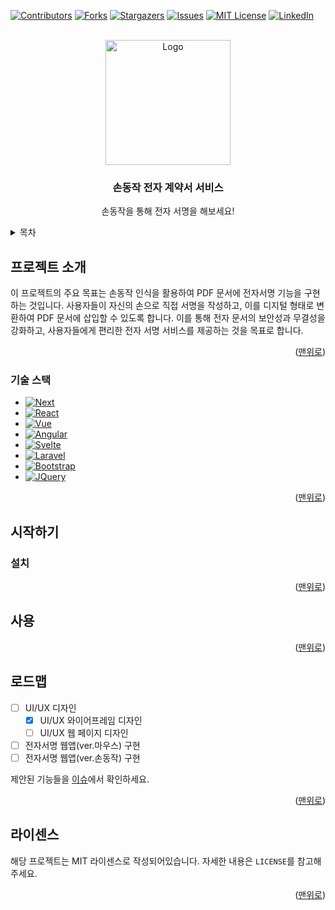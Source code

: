 
<!-- Improved compatibility of 맨위로 link: See: https://github.com/SignaHand/SignaHand/pull/73 -->

<a name="맨위로"></a>

<!--
*** Thanks for checking out the Best-README-Template. If you have a suggestion
*** that would make this better, please fork the repo and create a pull request
*** or simply open an issue with the tag "enhancement".
*** Don't forget to give the project a star!
*** Thanks again! Now go create something AMAZING! :D
-->

<!-- PROJECT SHIELDS -->
<!--
*** I'm using markdown "reference style" links for readability.
*** Reference links are enclosed in brackets [ ] instead of parentheses ( ).
*** See the bottom of this document for the declaration of the reference variables
*** for contributors-url, forks-url, etc. This is an optional, concise syntax you may use.
*** https://www.markdownguide.org/basic-syntax/#reference-style-links
-->

[![Contributors][contributors-shield]][contributors-url]
[![Forks][forks-shield]][forks-url]
[![Stargazers][stars-shield]][stars-url]
[![Issues][issues-shield]][issues-url]
[![MIT License][license-shield]][license-url]
[![LinkedIn][linkedin-shield]][linkedin-url]

<!-- PROJECT LOGO -->
<br />
<div align="center">
  <a href="https://github.com/SignaHand/SignaHand">
    <img src="https://github.com/SignaHand/SignaHand/assets/16192720/f315ec07-e15f-4cf8-8688-b441dabcb06b" alt="Logo" width="200" height="200">
  </a>

  <h3 align="center">손동작 전자 계약서 서비스</h3>

  <p align="center">
    손동작을 통해 전자 서명을 해보세요!
  </p>
</div>

<!-- TABLE OF CONTENTS -->
<details>
  <summary>목차</summary>
  <ol>
    <li>
      <a href="#프로젝트-소개">프로젝트 소개</a>
      <ul>
        <li><a href="#기술-스택">기술 스택</a></li>
      </ul>
    </li>
    <li>
      <a href="#시작하기">시작하기</a>
      <ul>
        <li><a href="#설치">설치</a></li>
      </ul>
    </li>
    <li><a href="#사용">사용</a></li>
    <li><a href="#로드맵">로드맵</a></li>
    <li><a href="#라이센스">라이센스</a></li>
  </ol>
</details>

<!-- ABOUT THE PROJECT -->

## 프로젝트 소개

이 프로젝트의 주요 목표는 손동작 인식을 활용하여 PDF 문서에 전자서명 기능을 구현하는 것입니다. 사용자들이 자신의 손으로 직접 서명을 작성하고, 이를 디지털 형태로 변환하여 PDF 문서에 삽입할 수 있도록 합니다. 이를 통해 전자 문서의 보안성과 무결성을 강화하고, 사용자들에게 편리한 전자 서명 서비스를 제공하는 것을 목표로 합니다.

<p align="right">(<a href="#맨위로">맨위로</a>)</p>

### 기술 스택

- [![Next][Next.js]][Next-url]
- [![React][React.js]][React-url]
- [![Vue][Vue.js]][Vue-url]
- [![Angular][Angular.io]][Angular-url]
- [![Svelte][Svelte.dev]][Svelte-url]
- [![Laravel][Laravel.com]][Laravel-url]
- [![Bootstrap][Bootstrap.com]][Bootstrap-url]
- [![JQuery][JQuery.com]][JQuery-url]

<p align="right">(<a href="#맨위로">맨위로</a>)</p>

<!-- GETTING STARTED -->

## 시작하기

### 설치

<p align="right">(<a href="#맨위로">맨위로</a>)</p>

<!-- USAGE EXAMPLES -->

## 사용

<p align="right">(<a href="#맨위로">맨위로</a>)</p>

<!-- ROADMAP -->

## 로드맵

- [ ] UI/UX 디자인
  - [x] UI/UX 와이어프레임 디자인
  - [ ] UI/UX 웹 페이지 디자인
- [ ] 전자서명 웹앱(ver.마우스) 구현
- [ ] 전자서명 웹앱(ver.손동작) 구현

제안된 기능들을 [이슈](https://github.com/SignaHand/SignaHand/issues)에서 확인하세요.

<p align="right">(<a href="#맨위로">맨위로</a>)</p>

<!-- LICENSE -->

## 라이센스

해당 프로젝트는 MIT 라이센스로 작성되어있습니다. 자세한 내용은 `LICENSE`를 참고해주세요.

<p align="right">(<a href="#맨위로">맨위로</a>)</p>

<!-- ACKNOWLEDGMENTS

## Acknowledgments

Use this space to list resources you find helpful and would like to give credit to. I've included a few of my favorites to kick things off!

- [Choose an Open Source License](https://choosealicense.com)
- [GitHub Emoji Cheat Sheet](https://www.webpagefx.com/tools/emoji-cheat-sheet)
- [Malven's Flexbox Cheatsheet](https://flexbox.malven.co/)
- [Malven's Grid Cheatsheet](https://grid.malven.co/)
- [Img Shields](https://shields.io)
- [GitHub Pages](https://pages.github.com)
- [Font Awesome](https://fontawesome.com)
- [React Icons](https://react-icons.github.io/react-icons/search)

<p align="right">(<a href="#맨위로">맨위로</a>)</p>
-->

<!-- MARKDOWN LINKS & IMAGES -->
<!-- https://www.markdownguide.org/basic-syntax/#reference-style-links -->

[contributors-shield]: https://img.shields.io/github/contributors/SignaHand/SignaHand.svg?style=for-the-badge
[contributors-url]: https://github.com/SignaHand/SignaHand/graphs/contributors
[forks-shield]: https://img.shields.io/github/forks/SignaHand/SignaHand.svg?style=for-the-badge
[forks-url]: https://github.com/SignaHand/SignaHand/network/members
[stars-shield]: https://img.shields.io/github/stars/SignaHand/SignaHand.svg?style=for-the-badge
[stars-url]: https://github.com/SignaHand/SignaHand/stargazers
[issues-shield]: https://img.shields.io/github/issues/SignaHand/SignaHand.svg?style=for-the-badge
[issues-url]: https://github.com/SignaHand/SignaHand/issues
[license-shield]: https://img.shields.io/github/license/SignaHand/SignaHand.svg?style=for-the-badge
[license-url]: https://github.com/SignaHand/SignaHand/blob/master/LICENSE.txt
[linkedin-shield]: https://img.shields.io/badge/-LinkedIn-black.svg?style=for-the-badge&logo=linkedin&colorB=555
[linkedin-url]: https://linkedin.com/in/othneildrew
[product-screenshot]: images/screenshot.png
[Next.js]: https://img.shields.io/badge/next.js-000000?style=for-the-badge&logo=nextdotjs&logoColor=white
[Next-url]: https://nextjs.org/
[React.js]: https://img.shields.io/badge/React-20232A?style=for-the-badge&logo=react&logoColor=61DAFB
[React-url]: https://reactjs.org/
[Vue.js]: https://img.shields.io/badge/Vue.js-35495E?style=for-the-badge&logo=vuedotjs&logoColor=4FC08D
[Vue-url]: https://vuejs.org/
[Angular.io]: https://img.shields.io/badge/Angular-DD0031?style=for-the-badge&logo=angular&logoColor=white
[Angular-url]: https://angular.io/
[Svelte.dev]: https://img.shields.io/badge/Svelte-4A4A55?style=for-the-badge&logo=svelte&logoColor=FF3E00
[Svelte-url]: https://svelte.dev/
[Laravel.com]: https://img.shields.io/badge/Laravel-FF2D20?style=for-the-badge&logo=laravel&logoColor=white
[Laravel-url]: https://laravel.com
[Bootstrap.com]: https://img.shields.io/badge/Bootstrap-563D7C?style=for-the-badge&logo=bootstrap&logoColor=white
[Bootstrap-url]: https://getbootstrap.com
[JQuery.com]: https://img.shields.io/badge/jQuery-0769AD?style=for-the-badge&logo=jquery&logoColor=white
[JQuery-url]: https://jquery.com

